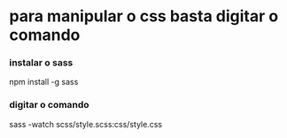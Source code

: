 # para manipular o css basta digitar o comando

### instalar o sass 
npm install -g sass

### digitar o comando
sass -watch scss/style.scss:css/style.css